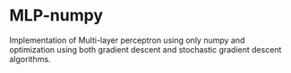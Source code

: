 # MLP-numpy
Implementation of Multi-layer perceptron using only numpy and optimization using both gradient descent and stochastic gradient descent algorithms.

